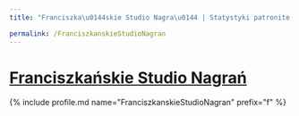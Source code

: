 ```yaml
---
title: "Franciszka\u0144skie Studio Nagra\u0144 | Statystyki patronite.pl | Patromierz"

permalink: /FranciszkanskieStudioNagran
---
```


# [Franciszkańskie Studio Nagrań](https://patronite.pl/FranciszkanskieStudioNagran)

{% include profile.md name="FranciszkanskieStudioNagran" prefix="f" %}
